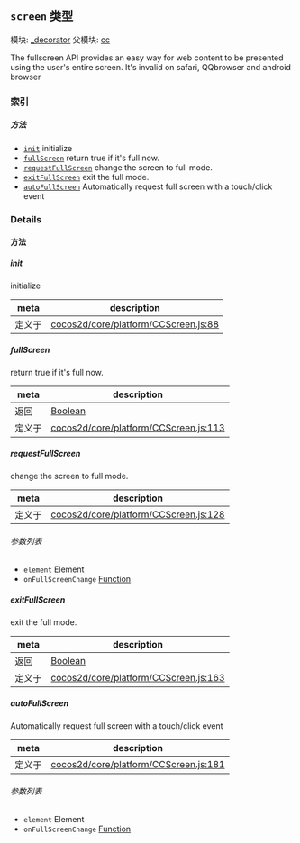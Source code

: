 ## `screen` 类型



模块: [_decorator](../modules/_decorator.md)
父模块: [cc](../modules/cc.md)


The fullscreen API provides an easy way for web content to be presented using the user's entire screen.
It's invalid on safari, QQbrowser and android browser



### 索引



##### 方法

  - [`init`](#init) initialize
  - [`fullScreen`](#fullscreen) return true if it's full now.
  - [`requestFullScreen`](#requestfullscreen) change the screen to full mode.
  - [`exitFullScreen`](#exitfullscreen) exit the full mode.
  - [`autoFullScreen`](#autofullscreen) Automatically request full screen with a touch/click event



### Details




<!-- Method Block -->
#### 方法


##### init

initialize

| meta | description |
|------|-------------|
| 定义于 | [cocos2d/core/platform/CCScreen.js:88](https://github.com/cocos-creator/engine/blob/b4415d3f111db35eb92e588d63bcb560003ea469/cocos2d/core/platform/CCScreen.js#L88) |



##### fullScreen

return true if it's full now.

| meta | description |
|------|-------------|
| 返回 | <a href="https://developer.mozilla.org/en/JavaScript/Reference/Global_Objects/Boolean" class="crosslink external" target="_blank">Boolean</a> 
| 定义于 | [cocos2d/core/platform/CCScreen.js:113](https://github.com/cocos-creator/engine/blob/b4415d3f111db35eb92e588d63bcb560003ea469/cocos2d/core/platform/CCScreen.js#L113) |



##### requestFullScreen

change the screen to full mode.

| meta | description |
|------|-------------|
| 定义于 | [cocos2d/core/platform/CCScreen.js:128](https://github.com/cocos-creator/engine/blob/b4415d3f111db35eb92e588d63bcb560003ea469/cocos2d/core/platform/CCScreen.js#L128) |

###### 参数列表
- `element` Element 
- `onFullScreenChange` <a href="https://developer.mozilla.org/en/JavaScript/Reference/Global_Objects/Function" class="crosslink external" target="_blank">Function</a> 


##### exitFullScreen

exit the full mode.

| meta | description |
|------|-------------|
| 返回 | <a href="https://developer.mozilla.org/en/JavaScript/Reference/Global_Objects/Boolean" class="crosslink external" target="_blank">Boolean</a> 
| 定义于 | [cocos2d/core/platform/CCScreen.js:163](https://github.com/cocos-creator/engine/blob/b4415d3f111db35eb92e588d63bcb560003ea469/cocos2d/core/platform/CCScreen.js#L163) |



##### autoFullScreen

Automatically request full screen with a touch/click event

| meta | description |
|------|-------------|
| 定义于 | [cocos2d/core/platform/CCScreen.js:181](https://github.com/cocos-creator/engine/blob/b4415d3f111db35eb92e588d63bcb560003ea469/cocos2d/core/platform/CCScreen.js#L181) |

###### 参数列表
- `element` Element 
- `onFullScreenChange` <a href="https://developer.mozilla.org/en/JavaScript/Reference/Global_Objects/Function" class="crosslink external" target="_blank">Function</a> 



